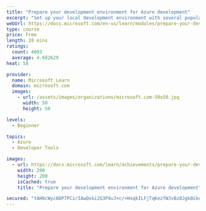 ```yaml
---
title: "Prepare your development environment for Azure development"
excerpt: "Set up your local development environment with several popular IDEs."
webUrl: https://docs.microsoft.com/en-us/learn/modules/prepare-your-dev-environment-for-azure-development/
type: course
price: Free
length: 28 mins
ratings:
  count: 4093
  average: 4.682629
heat: 58

provider:
  name: Microsoft Learn
  domain: microsoft.com
  images:
    - url: /assets/images/organizations/microsoft.com-50x50.jpg
      width: 50
      height: 50

levels:
  - Beginner

topics:
  - Azure
  - Developer Tools

images:
  - url: https://docs.microsoft.com/learn/achievements/prepare-your-dev-environment-for-azure-development-social.png
    width: 200
    height: 200
    isCached: true
    title: "Prepare your development environment for Azure development"

secured: "tAH9cWyc6DP7PCirIAwQxki2G3P4vJ+c/+HsqkILFjTqKezfWJvBz0Jgk0ikehGk9FY2RTbp9HLG6qA1ZBbF/YiRtNJgKot3GEause5eQZBatBRvTZXEcFE+ShjCjtqtCSFXkXlbttejqINrjyN1Dg0RLulSYLzcHk0BavPTJG1kWRRVOv3t7SYssP3ht6erK/rH4UHFmP8hMtMJomUsAh9wFry59HVbeSTlEeqvO+j1Djpyb/+yxsXhf+Pw6Ax++djO/Gn0WQmD0uyNmOb/6/DcHC1KvaN5GEsAH9tqN4KUjI3TFQJnDGFmpIWbogKB1fFJs59MtfyY0ViY7jangDjsN7Djj1irMAzPdydqk854Y7sAITYfok8oX5RryPW6deirRA7MZu+auLJEvn2Cag==;5bF9i3vrw2Lerxz9KmXuGA=="
---
```


